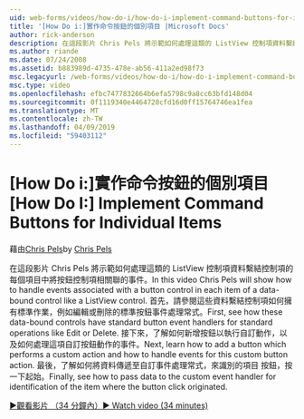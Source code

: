 ```yaml
---
uid: web-forms/videos/how-do-i/how-do-i-implement-command-buttons-for-individual-items
title: '[How Do i:]實作命令按鈕的個別項目 |Microsoft Docs'
author: rick-anderson
description: 在這段影片 Chris Pels 將示範如何處理這類的 ListView 控制項資料繫結控制項的每個項目中將按鈕控制項相關聯的事件。 第一個...
ms.author: riande
ms.date: 07/24/2008
ms.assetid: b883989d-4735-478e-ab56-411a2ed98f73
msc.legacyurl: /web-forms/videos/how-do-i/how-do-i-implement-command-buttons-for-individual-items
msc.type: video
ms.openlocfilehash: efbc7477832664b6efa5798c9a8cc63bfd148d04
ms.sourcegitcommit: 0f1119340e4464720cfd16d0ff15764746ea1fea
ms.translationtype: MT
ms.contentlocale: zh-TW
ms.lasthandoff: 04/09/2019
ms.locfileid: "59403112"
---
```

# <a name="how-do-i-implement-command-buttons-for-individual-items"></a><span data-ttu-id="2dd3f-104">[How Do i:]實作命令按鈕的個別項目</span><span class="sxs-lookup"><span data-stu-id="2dd3f-104">[How Do I:] Implement Command Buttons for Individual Items</span></span>

<span data-ttu-id="2dd3f-105">藉由[Chris Pels](https://twitter.com/chrispels)</span><span class="sxs-lookup"><span data-stu-id="2dd3f-105">by [Chris Pels](https://twitter.com/chrispels)</span></span>

<span data-ttu-id="2dd3f-106">在這段影片 Chris Pels 將示範如何處理這類的 ListView 控制項資料繫結控制項的每個項目中將按鈕控制項相關聯的事件。</span><span class="sxs-lookup"><span data-stu-id="2dd3f-106">In this video Chris Pels will show how to handle events associated with a button control in each item of a data-bound control like a ListView control.</span></span> <span data-ttu-id="2dd3f-107">首先，請參閱這些資料繫結控制項如何擁有標準作業，例如編輯或刪除的標準按鈕事件處理常式。</span><span class="sxs-lookup"><span data-stu-id="2dd3f-107">First, see how these data-bound controls have standard button event handlers for standard operations like Edit or Delete.</span></span> <span data-ttu-id="2dd3f-108">接下來，了解如何新增按鈕以執行自訂動作，以及如何處理這項自訂按鈕動作的事件。</span><span class="sxs-lookup"><span data-stu-id="2dd3f-108">Next, learn how to add a button which performs a custom action and how to handle events for this custom button action.</span></span> <span data-ttu-id="2dd3f-109">最後，了解如何將資料傳遞至自訂事件處理常式，來識別的項目 按鈕，按一下起始。</span><span class="sxs-lookup"><span data-stu-id="2dd3f-109">Finally, see how to pass data to the custom event handler for identification of the item where the button click originated.</span></span>

[<span data-ttu-id="2dd3f-110">&#9654;觀看影片 （34 分鐘內）</span><span class="sxs-lookup"><span data-stu-id="2dd3f-110">&#9654; Watch video (34 minutes)</span></span>](https://channel9.msdn.com/Blogs/ASP-NET-Site-Videos/how-do-i-implement-command-buttons-for-individual-items)

